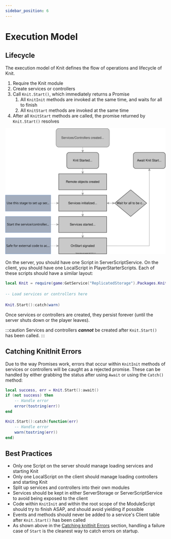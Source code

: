 ```yaml
---
sidebar_position: 6
---
```


# Execution Model

## Lifecycle

The execution model of Knit defines the flow of operations and lifecycle of Knit.

1. Require the Knit module
1. Create services or controllers
1. Call `Knit.Start()`, which immediately returns a Promise
	1. All `KnitInit` methods are invoked at the same time, and waits for all to finish
	1. All `KnitStart` methods are invoked at the same time
1. After all `KnitStart` methods are called, the promise returned by `Knit.Start()` resolves

![Lifecycle](img/lifecycle.svg)

On the server, you should have one Script in ServerScriptService. On the client, you should have one LocalScript in PlayerStarterScripts. Each of these scripts should have a similar layout:

```lua
local Knit = require(game:GetService("ReplicatedStorage").Packages.Knit)

-- Load services or controllers here

Knit.Start():catch(warn)
```

Once services or controllers are created, they persist forever (until the server shuts down or the player leaves).

:::caution
Services and controllers **_cannot_** be created after `Knit.Start()` has been called.
:::

## Catching KnitInit Errors
Due to the way Promises work, errors that occur within `KnitInit` methods of services or controllers will be caught as a rejected promise. These can be handled by either grabbing the status after using `Await` or using the `Catch()` method:

```lua
local success, err = Knit.Start():await()
if (not success) then
	-- Handle error
	error(tostring(err))
end
```

```lua
Knit.Start():catch(function(err)
	-- Handle error
	warn(tostring(err))
end)
```

## Best Practices
- Only one Script on the server should manage loading services and starting Knit
- Only one LocalScript on the client should manage loading controllers and starting Knit
- Split up services and controllers into their own modules
- Services should be kept in either ServerStorage or ServerScriptService to avoid being exposed to the client
- Code within `KnitInit` and within the root scope of the ModuleScript should try to finish ASAP, and should avoid yielding if possible
- Events and methods should never be added to a service's Client table after `Knit.Start()` has been called
- As shown above in the [Catching knitInit Errors](#catching-knitinit-errors) section, handling a failure case of `Start` is the cleanest way to catch errors on startup.
